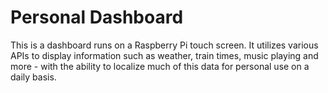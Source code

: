 # Personal Dashboard

This is a dashboard runs on a Raspberry Pi touch screen. It utilizes various APIs to display information such as weather, train times, music playing and more - with the ability to localize much of this data for personal use on a daily basis.
